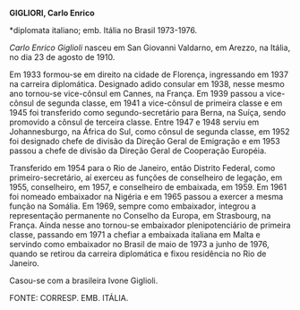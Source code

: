 **GIGLIORI, Carlo Enrico**

\*diplomata italiano; emb. Itália no Brasil 1973-1976.

*Carlo Enrico Giglioli* nasceu em San Giovanni Valdarno, em Arezzo, na
Itália, no dia 23 de agosto de 1910.

Em 1933 formou-se em direito na cidade de Florença, ingressando em 1937
na carreira diplomática. Designado adido consular em 1938, nesse mesmo
ano tornou-se vice-cônsul em Cannes, na França. Em 1939 passou a
vice-cônsul de segunda classe, em 1941 a vice-cônsul de primeira classe
e em 1945 foi transferido como segundo-secretário para Berna, na Suíça,
sendo promovido a cônsul de terceira classe. Entre 1947 e 1948 serviu em
Johannesburgo, na África do Sul, como cônsul de segunda classe, em 1952
foi designado chefe de divisão da Direção Geral de Emigração e em 1953
passou a chefe de divisão da Direção Geral de Cooperação Européia.

Transferido em 1954 para o Rio de Janeiro, então Distrito Federal, como
primeiro-secretário, aí exerceu as funções de conselheiro de legação, em
1955, conselheiro, em 1957, e conselheiro de embaixada, em 1959. Em 1961
foi nomeado embaixador na Nigéria e em 1965 passou a exercer a mesma
função na Somália. Em 1969, sempre como embaixador, integrou a
representação permanente no Conselho da Europa, em Strasbourg, na
França. Ainda nesse ano tornou-se embaixador plenipotenciário de
primeira classe, passando em 1971 a chefiar a embaixada italiana em
Malta e servindo como embaixador no Brasil de maio de 1973 a junho de
1976, quando se retirou da carreira diplomática e fixou residência no
Rio de Janeiro.

Casou-se com a brasileira Ivone Giglioli.

FONTE: CORRESP. EMB. ITÁLIA.

 
